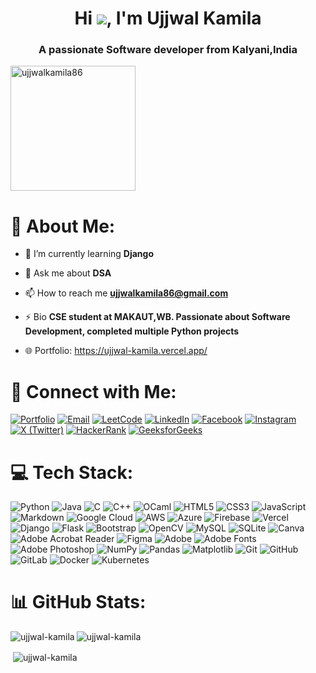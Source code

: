 

<h1 align="center">Hi <img src = "https://user-images.githubusercontent.com/18350557/176309783-0785949b-9127-417c-8b55-ab5a4333674e.gif"/>, I'm Ujjwal Kamila</h1>

<h3 align="center">A passionate Software developer from Kalyani,India</h3>

<p align="left"> <a href="https://twitter.com/ujjwalkamila86" target="blank"><img src="https://img.shields.io/twitter/follow/ujjwalkamila86?logo=twitter&style=for-the-badge" width="200"alt="ujjwalkamila86" /></a> </p>

# 💫 About Me:

- 🌱 I’m currently learning **Django**

- 💬 Ask me about **DSA**

- 📫 How to reach me **ujjwalkamila86@gmail.com**

- ⚡ Bio **CSE student at MAKAUT,WB. Passionate about Software Development, completed multiple Python projects**
- 🌐 Portfolio: https://ujjwal-kamila.vercel.app/

# 🤝 Connect with Me:
[![Portfolio](https://img.shields.io/badge/Portfolio-Visit-blue?logo=Firefox&logoColor=white)](https://ujjwal-kamila.vercel.app/) [![Email](https://img.shields.io/badge/Gmail-D14836?logo=gmail&logoColor=white)](mailto:ujjwalkamila86@gmail.com) [![LeetCode](https://img.shields.io/badge/LeetCode-FFA116.svg?logo=LeetCode&logoColor=black)](https://leetcode.com/ujjwalkamila86/) [![LinkedIn](https://img.shields.io/badge/LinkedIn-%230077B5.svg?logo=linkedin&logoColor=white)](https://www.linkedin.com/in/ujjwal-kamila-8a12a4262/) [![Facebook](https://img.shields.io/badge/Facebook-%231877F2.svg?logo=Facebook&logoColor=white)](https://www.facebook.com/ujjwalkamila.ujjwal/) [![Instagram](https://img.shields.io/badge/Instagram-%23E4405F.svg?logo=Instagram&logoColor=white)](https://instagram.com/ujjwalkamila86) [![X (Twitter)](https://img.shields.io/badge/X-black.svg?logo=X&logoColor=white)](https://x.com/ujjwalkamila86) [![HackerRank](https://img.shields.io/badge/HackerRank-2EC866?logo=HackerRank&logoColor=white)](https://www.hackerrank.com/ujjwalkamila86) [![GeeksforGeeks](https://img.shields.io/badge/GeeksforGeeks-14A800?logo=GeeksforGeeks&logoColor=white)](https://auth.geeksforgeeks.org/user/ujjwalka3uxp)

# 💻 Tech Stack:
![Python](https://img.shields.io/badge/python-3670A0?style=for-the-badge&logo=python&logoColor=ffdd54) ![Java](https://img.shields.io/badge/java-%23ED8B00.svg?style=for-the-badge&logo=openjdk&logoColor=white) ![C](https://img.shields.io/badge/c-%2300599C.svg?style=for-the-badge&logo=c&logoColor=white) ![C++](https://img.shields.io/badge/c++-%2300599C.svg?style=for-the-badge&logo=c%2B%2B&logoColor=white)
 ![OCaml](https://img.shields.io/badge/OCaml-%23E98407.svg?style=for-the-badge&logo=ocaml&logoColor=white) ![HTML5](https://img.shields.io/badge/html5-%23E34F26.svg?style=for-the-badge&logo=html5&logoColor=white) ![CSS3](https://img.shields.io/badge/css3-%231572B6.svg?style=for-the-badge&logo=css3&logoColor=white) ![JavaScript](https://img.shields.io/badge/javascript-%23323330.svg?style=for-the-badge&logo=javascript&logoColor=%23F7DF1E) ![Markdown](https://img.shields.io/badge/markdown-%23000000.svg?style=for-the-badge&logo=markdown&logoColor=white) ![Google Cloud](https://img.shields.io/badge/GoogleCloud-%234285F4.svg?style=for-the-badge&logo=google-cloud&logoColor=white) ![AWS](https://img.shields.io/badge/AWS-%23FF9900.svg?style=for-the-badge&logo=amazon-aws&logoColor=white) ![Azure](https://img.shields.io/badge/azure-%230072C6.svg?style=for-the-badge&logo=microsoftazure&logoColor=white) ![Firebase](https://img.shields.io/badge/firebase-%23039BE5.svg?style=for-the-badge&logo=firebase) ![Vercel](https://img.shields.io/badge/vercel-%23000000.svg?style=for-the-badge&logo=vercel&logoColor=white) ![Django](https://img.shields.io/badge/django-%23092E20.svg?style=for-the-badge&logo=django&logoColor=white) ![Flask](https://img.shields.io/badge/flask-%23000.svg?style=for-the-badge&logo=flask&logoColor=white) ![Bootstrap](https://img.shields.io/badge/bootstrap-%238511FA.svg?style=for-the-badge&logo=bootstrap&logoColor=white) ![OpenCV](https://img.shields.io/badge/opencv-%23white.svg?style=for-the-badge&logo=opencv&logoColor=white) ![MySQL](https://img.shields.io/badge/mysql-4479A1.svg?style=for-the-badge&logo=mysql&logoColor=white) ![SQLite](https://img.shields.io/badge/sqlite-%2307405e.svg?style=for-the-badge&logo=sqlite&logoColor=white) ![Canva](https://img.shields.io/badge/Canva-%2300C4CC.svg?style=for-the-badge&logo=Canva&logoColor=white) ![Adobe Acrobat Reader](https://img.shields.io/badge/Adobe%20Acrobat%20Reader-EC1C24.svg?style=for-the-badge&logo=Adobe%20Acrobat%20Reader&logoColor=white) ![Figma](https://img.shields.io/badge/figma-%23F24E1E.svg?style=for-the-badge&logo=figma&logoColor=white) ![Adobe](https://img.shields.io/badge/adobe-%23FF0000.svg?style=for-the-badge&logo=adobe&logoColor=white) ![Adobe Fonts](https://img.shields.io/badge/Adobe%20Fonts-000B1D.svg?style=for-the-badge&logo=Adobe%20Fonts&logoColor=white) ![Adobe Photoshop](https://img.shields.io/badge/adobe%20photoshop-%2331A8FF.svg?style=for-the-badge&logo=adobe%20photoshop&logoColor=white) ![NumPy](https://img.shields.io/badge/numpy-%23013243.svg?style=for-the-badge&logo=numpy&logoColor=white) ![Pandas](https://img.shields.io/badge/pandas-%23150458.svg?style=for-the-badge&logo=pandas&logoColor=white) ![Matplotlib](https://img.shields.io/badge/Matplotlib-%23ffffff.svg?style=for-the-badge&logo=Matplotlib&logoColor=black) ![Git](https://img.shields.io/badge/git-%23F05033.svg?style=for-the-badge&logo=git&logoColor=white) ![GitHub](https://img.shields.io/badge/github-%23121011.svg?style=for-the-badge&logo=github&logoColor=white) ![GitLab](https://img.shields.io/badge/gitlab-%23181717.svg?style=for-the-badge&logo=gitlab&logoColor=white) ![Docker](https://img.shields.io/badge/docker-%230db7ed.svg?style=for-the-badge&logo=docker&logoColor=white) ![Kubernetes](https://img.shields.io/badge/kubernetes-%23326ce5.svg?style=for-the-badge&logo=kubernetes&logoColor=white)

# 📊 GitHub Stats:

<p><img align="left" src="https://github-readme-stats.vercel.app/api/top-langs?username=ujjwal-kamila&show_icons=true&locale=en&layout=compact&theme=dark" alt="ujjwal-kamila" /></p>


<p><img align="center" src="https://github-readme-streak-stats.herokuapp.com/?user=ujjwal-kamila&theme=highcontrast" alt="ujjwal-kamila" /></p>


<p>&nbsp;<img align="center" src="https://github-readme-stats.vercel.app/api?username=ujjwal-kamila&show_icons=true&locale=en&theme=algolia" alt="ujjwal-kamila" /></p>


